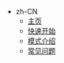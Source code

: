 - zh-CN
  - [主页]()
  - [快速开始](docs/zh-CN/quickstart.md)
  - [模式介绍](docs/zh-CN/mode.md)
  - [常见问题](docs/zh-CN/faq.md)
